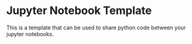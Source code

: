 # Jupyter Notebook Template

This is a template that can be used to share python code between your jupyter notebooks.